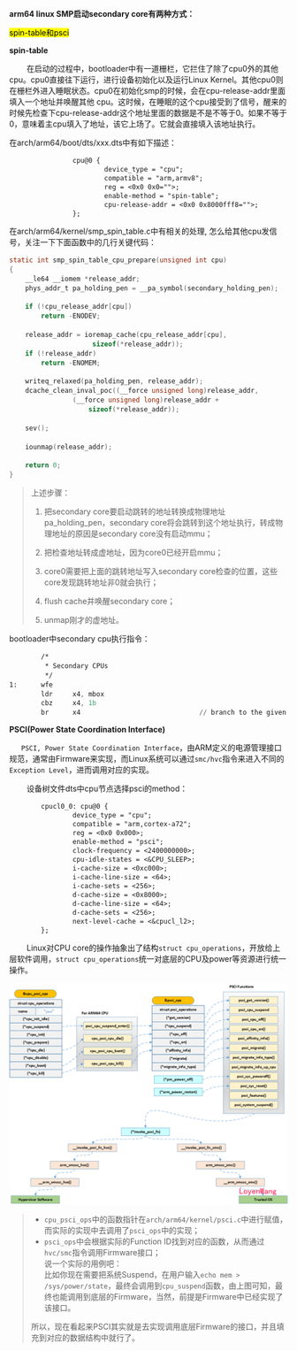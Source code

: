 **arm64 linux SMP启动secondary core有两种方式：**

<mark>spin-table和psci</mark>

**spin-table**

        在启动的过程中，bootloader中有一道栅栏，它拦住了除了cpu0外的其他cpu。cpu0直接往下运行，进行设备初始化以及运行Linux Kernel。其他cpu0则在栅栏外进入睡眠状态。cpu0在初始化smp的时候，会在cpu-release-addr里面填入一个地址并唤醒其他 cpu。这时候，在睡眠的这个cpu接受到了信号，醒来的时候先检查下cpu-release-addr这个地址里面的数据是不是不等于0。如果不等于 0，意味着主cpu填入了地址，该它上场了。它就会直接填入该地址执行。

在arch/arm64/boot/dts/xxx.dts中有如下描述：

```
                cpu@0 {
                        device_type = "cpu";
                        compatible = "arm,armv8";
                        reg = <0x0 0x0="">;
                        enable-method = "spin-table";
                        cpu-release-addr = <0x0 0x8000fff8="">;
                };
```

在arch/arm64/kernel/smp_spin_table.c中有相关的处理, 怎么给其他cpu发信号，关注一下下面函数中的几行关键代码：

```c
static int smp_spin_table_cpu_prepare(unsigned int cpu)
{
    __le64 __iomem *release_addr;
    phys_addr_t pa_holding_pen = __pa_symbol(secondary_holding_pen);

    if (!cpu_release_addr[cpu])
        return -ENODEV;

    release_addr = ioremap_cache(cpu_release_addr[cpu],
                     sizeof(*release_addr));
    if (!release_addr)
        return -ENOMEM;

    writeq_relaxed(pa_holding_pen, release_addr);
    dcache_clean_inval_poc((__force unsigned long)release_addr,
                (__force unsigned long)release_addr +
                    sizeof(*release_addr));

    sev();

    iounmap(release_addr);

    return 0;
}
```

> 上述步骤：
> 
> 1. 把secondary core要启动跳转的地址转换成物理地址 pa_holding_pen，secondary core将会跳转到这个地址执行，转成物理地址的原因是secondary core没有启动mmu；
> 
> 2. 把检查地址转成虚地址，因为core0已经开启mmu；
> 
> 3. core0需要把上面的跳转地址写入secondary core检查的位置，这些core发现跳转地址非0就会执行；
> 
> 4. flush cache并唤醒secondary core；
> 
> 5. unmap刚才的虚地址。

bootloader中secondary cpu执行指令：

```asm
        /*  
         * Secondary CPUs  
         */  
1:      wfe  
        ldr     x4, mbox  
        cbz     x4, 1b  
        br      x4                              // branch to the given address
```

**PSCI(Power State Coordination Interface)**

`   PSCI, Power State Coordination Interface`，由ARM定义的电源管理接口规范，通常由Firmware来实现，而Linux系统可以通过`smc/hvc`指令来进入不同的`Exception Level`，进而调用对应的实现。

        设备树文件dts中cpu节点选择psci的method：

```dts
        cpucl0_0: cpu@0 {
                device_type = "cpu";
                compatible = "arm,cortex-a72";
                reg = <0x0 0x000>;
                enable-method = "psci";
                clock-frequency = <2400000000>;
                cpu-idle-states = <&CPU_SLEEP>;
                i-cache-size = <0xc000>;
                i-cache-line-size = <64>;
                i-cache-sets = <256>;
                d-cache-size = <0x8000>;
                d-cache-line-size = <64>;
                d-cache-sets = <256>;
                next-level-cache = <&cpucl_l2>;
        };
```

        Linux对CPU core的操作抽象出了结构`struct cpu_operations`，开放给上层软件调用，`struct cpu_operations`统一对底层的CPU及power等资源进行统一操作。

![](./image/psci-cal.png)

> - `cpu_psci_ops`中的函数指针在`arch/arm64/kernel/psci.c`中进行赋值，而实际的实现中去调用了`psci_ops`中的实现；
> - `psci_ops`中会根据实际的Function ID找到对应的函数，从而通过`hvc/smc`指令调用Firmware接口；  
>   说一个实际的用例吧：  
>   比如你现在需要把系统Suspend，在用户输入`echo mem > /sys/power/state`，最终会调用到`cpu_suspend`函数，由上图可知，最终也能调用到底层的Firmware，当然，前提是Firmware中已经实现了该接口。
> 
> 所以，现在看起来PSCI其实就是去实现调用底层Firmware的接口，并且填充到对应的数据结构中就行了。
